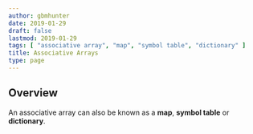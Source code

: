 ```yaml
---
author: gbmhunter
date: 2019-01-29
draft: false
lastmod: 2019-01-29
tags: [ "associative array", "map", "symbol table", "dictionary" ]
title: Associative Arrays
type: page
---
```


## Overview

An associative array can also be known as a **map**, **symbol table** or **dictionary**.

